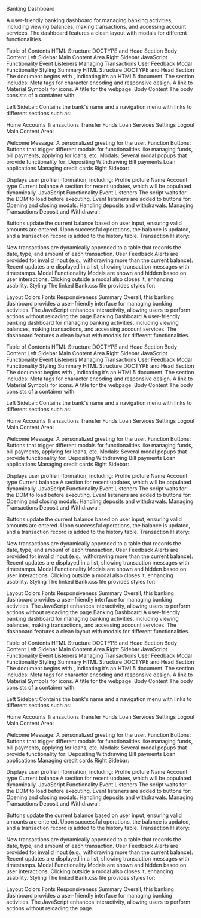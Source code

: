Banking Dashboard


A user-friendly banking dashboard for managing banking activities, including viewing balances, making transactions, and accessing account services. The dashboard features a clean layout with modals for different functionalities.

Table of Contents
HTML Structure
DOCTYPE and Head Section
Body Content
Left Sidebar
Main Content Area
Right Sidebar
JavaScript Functionality
Event Listeners
Managing Transactions
User Feedback
Modal Functionality
Styling
Summary
HTML Structure
DOCTYPE and Head Section
The document begins with <!DOCTYPE html>, indicating it’s an HTML5 document.
The <head> section includes:
Meta tags for character encoding and responsive design.
A link to Material Symbols for icons.
A title for the webpage.
Body Content
The body consists of a container with:

Left Sidebar: Contains the bank's name and a navigation menu with links to different sections such as:

Home
Accounts
Transactions
Transfer Funds
Loan Services
Settings
Logout
Main Content Area:

Welcome Message: A personalized greeting for the user.
Function Buttons: Buttons that trigger different modals for functionalities like managing funds, bill payments, applying for loans, etc.
Modals: Several modal popups that provide functionality for:
Depositing
Withdrawing
Bill payments
Loan applications
Managing credit cards
Right Sidebar:

Displays user profile information, including:
Profile picture
Name
Account type
Current balance
A section for recent updates, which will be populated dynamically.
JavaScript Functionality
Event Listeners
The script waits for the DOM to load before executing.
Event listeners are added to buttons for:
Opening and closing modals.
Handling deposits and withdrawals.
Managing Transactions
Deposit and Withdrawal:

Buttons update the current balance based on user input, ensuring valid amounts are entered.
Upon successful operations, the balance is updated, and a transaction record is added to the history table.
Transaction History:

New transactions are dynamically appended to a table that records the date, type, and amount of each transaction.
User Feedback
Alerts are provided for invalid input (e.g., withdrawing more than the current balance).
Recent updates are displayed in a list, showing transaction messages with timestamps.
Modal Functionality
Modals are shown and hidden based on user interactions.
Clicking outside a modal also closes it, enhancing usability.
Styling
The linked Bank.css file provides styles for:

Layout
Colors
Fonts
Responsiveness
Summary
Overall, this banking dashboard provides a user-friendly interface for managing banking activities. The JavaScript enhances interactivity, allowing users to perform actions without reloading the page.Banking Dashboard
A user-friendly banking dashboard for managing banking activities, including viewing balances, making transactions, and accessing account services. The dashboard features a clean layout with modals for different functionalities.

Table of Contents
HTML Structure
DOCTYPE and Head Section
Body Content
Left Sidebar
Main Content Area
Right Sidebar
JavaScript Functionality
Event Listeners
Managing Transactions
User Feedback
Modal Functionality
Styling
Summary
HTML Structure
DOCTYPE and Head Section
The document begins with <!DOCTYPE html>, indicating it’s an HTML5 document.
The <head> section includes:
Meta tags for character encoding and responsive design.
A link to Material Symbols for icons.
A title for the webpage.
Body Content
The body consists of a container with:

Left Sidebar: Contains the bank's name and a navigation menu with links to different sections such as:

Home
Accounts
Transactions
Transfer Funds
Loan Services
Settings
Logout
Main Content Area:

Welcome Message: A personalized greeting for the user.
Function Buttons: Buttons that trigger different modals for functionalities like managing funds, bill payments, applying for loans, etc.
Modals: Several modal popups that provide functionality for:
Depositing
Withdrawing
Bill payments
Loan applications
Managing credit cards
Right Sidebar:

Displays user profile information, including:
Profile picture
Name
Account type
Current balance
A section for recent updates, which will be populated dynamically.
JavaScript Functionality
Event Listeners
The script waits for the DOM to load before executing.
Event listeners are added to buttons for:
Opening and closing modals.
Handling deposits and withdrawals.
Managing Transactions
Deposit and Withdrawal:

Buttons update the current balance based on user input, ensuring valid amounts are entered.
Upon successful operations, the balance is updated, and a transaction record is added to the history table.
Transaction History:

New transactions are dynamically appended to a table that records the date, type, and amount of each transaction.
User Feedback
Alerts are provided for invalid input (e.g., withdrawing more than the current balance).
Recent updates are displayed in a list, showing transaction messages with timestamps.
Modal Functionality
Modals are shown and hidden based on user interactions.
Clicking outside a modal also closes it, enhancing usability.
Styling
The linked Bank.css file provides styles for:

Layout
Colors
Fonts
Responsiveness
Summary
Overall, this banking dashboard provides a user-friendly interface for managing banking activities. The JavaScript enhances interactivity, allowing users to perform actions without reloading the page.Banking Dashboard
A user-friendly banking dashboard for managing banking activities, including viewing balances, making transactions, and accessing account services. The dashboard features a clean layout with modals for different functionalities.

Table of Contents
HTML Structure
DOCTYPE and Head Section
Body Content
Left Sidebar
Main Content Area
Right Sidebar
JavaScript Functionality
Event Listeners
Managing Transactions
User Feedback
Modal Functionality
Styling
Summary
HTML Structure
DOCTYPE and Head Section
The document begins with <!DOCTYPE html>, indicating it’s an HTML5 document.
The <head> section includes:
Meta tags for character encoding and responsive design.
A link to Material Symbols for icons.
A title for the webpage.
Body Content
The body consists of a container with:

Left Sidebar: Contains the bank's name and a navigation menu with links to different sections such as:

Home
Accounts
Transactions
Transfer Funds
Loan Services
Settings
Logout
Main Content Area:

Welcome Message: A personalized greeting for the user.
Function Buttons: Buttons that trigger different modals for functionalities like managing funds, bill payments, applying for loans, etc.
Modals: Several modal popups that provide functionality for:
Depositing
Withdrawing
Bill payments
Loan applications
Managing credit cards
Right Sidebar:

Displays user profile information, including:
Profile picture
Name
Account type
Current balance
A section for recent updates, which will be populated dynamically.
JavaScript Functionality
Event Listeners
The script waits for the DOM to load before executing.
Event listeners are added to buttons for:
Opening and closing modals.
Handling deposits and withdrawals.
Managing Transactions
Deposit and Withdrawal:

Buttons update the current balance based on user input, ensuring valid amounts are entered.
Upon successful operations, the balance is updated, and a transaction record is added to the history table.
Transaction History:

New transactions are dynamically appended to a table that records the date, type, and amount of each transaction.
User Feedback
Alerts are provided for invalid input (e.g., withdrawing more than the current balance).
Recent updates are displayed in a list, showing transaction messages with timestamps.
Modal Functionality
Modals are shown and hidden based on user interactions.
Clicking outside a modal also closes it, enhancing usability.
Styling
The linked Bank.css file provides styles for:

Layout
Colors
Fonts
Responsiveness
Summary
Overall, this banking dashboard provides a user-friendly interface for managing banking activities. The JavaScript enhances interactivity, allowing users to perform actions without reloading the page.
